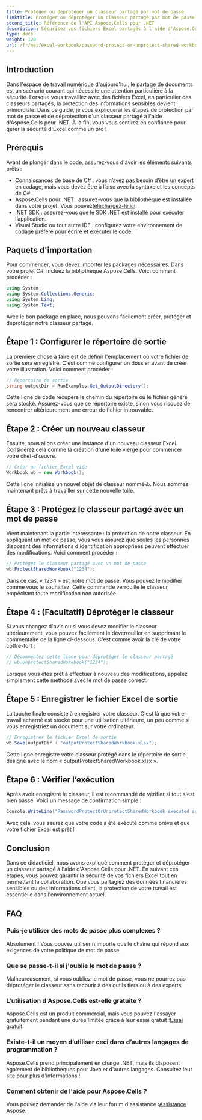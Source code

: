 ```yaml
---
title: Protéger ou déprotéger un classeur partagé par mot de passe
linktitle: Protéger ou déprotéger un classeur partagé par mot de passe
second_title: Référence de l'API Aspose.Cells pour .NET
description: Sécurisez vos fichiers Excel partagés à l'aide d'Aspose.Cells pour .NET avec notre guide simple sur les techniques de protection et de déprotection par mot de passe.
type: docs
weight: 120
url: /fr/net/excel-workbook/password-protect-or-unprotect-shared-workbook/
---
```

## Introduction

Dans l'espace de travail numérique d'aujourd'hui, le partage de documents est un scénario courant qui nécessite une attention particulière à la sécurité. Lorsque vous travaillez avec des fichiers Excel, en particulier des classeurs partagés, la protection des informations sensibles devient primordiale. Dans ce guide, je vous expliquerai les étapes de protection par mot de passe et de déprotection d'un classeur partagé à l'aide d'Aspose.Cells pour .NET. À la fin, vous vous sentirez en confiance pour gérer la sécurité d'Excel comme un pro !

## Prérequis

Avant de plonger dans le code, assurez-vous d'avoir les éléments suivants prêts :

- Connaissances de base de C# : vous n’avez pas besoin d’être un expert en codage, mais vous devez être à l’aise avec la syntaxe et les concepts de C#.
-  Aspose.Cells pour .NET : assurez-vous que la bibliothèque est installée dans votre projet. Vous pouvez[téléchargez-le ici](https://releases.aspose.com/cells/net/).
- .NET SDK : assurez-vous que le SDK .NET est installé pour exécuter l’application.
- Visual Studio ou tout autre IDE : configurez votre environnement de codage préféré pour écrire et exécuter le code.

## Paquets d'importation

Pour commencer, vous devez importer les packages nécessaires. Dans votre projet C#, incluez la bibliothèque Aspose.Cells. Voici comment procéder :

```csharp
using System;
using System.Collections.Generic;
using System.Linq;
using System.Text;
```

Avec le bon package en place, nous pouvons facilement créer, protéger et déprotéger notre classeur partagé. 

## Étape 1 : Configurer le répertoire de sortie

La première chose à faire est de définir l'emplacement où votre fichier de sortie sera enregistré. C'est comme configurer un dossier avant de créer votre illustration. Voici comment procéder :

```csharp
// Répertoire de sortie
string outputDir = RunExamples.Get_OutputDirectory();
```

Cette ligne de code récupère le chemin du répertoire où le fichier généré sera stocké. Assurez-vous que ce répertoire existe, sinon vous risquez de rencontrer ultérieurement une erreur de fichier introuvable.

## Étape 2 : Créer un nouveau classeur

Ensuite, nous allons créer une instance d'un nouveau classeur Excel. Considérez cela comme la création d'une toile vierge pour commencer votre chef-d'œuvre.

```csharp
// Créer un fichier Excel vide
Workbook wb = new Workbook();
```

Cette ligne initialise un nouvel objet de classeur nommé`wb`. Nous sommes maintenant prêts à travailler sur cette nouvelle toile.

## Étape 3 : Protégez le classeur partagé avec un mot de passe

Vient maintenant la partie intéressante : la protection de notre classeur. En appliquant un mot de passe, vous vous assurez que seules les personnes disposant des informations d'identification appropriées peuvent effectuer des modifications. Voici comment procéder :

```csharp
// Protégez le classeur partagé avec un mot de passe
wb.ProtectSharedWorkbook("1234");
```

Dans ce cas, « 1234 » est notre mot de passe. Vous pouvez le modifier comme vous le souhaitez. Cette commande verrouille le classeur, empêchant toute modification non autorisée.

## Étape 4 : (Facultatif) Déprotéger le classeur

Si vous changez d'avis ou si vous devez modifier le classeur ultérieurement, vous pouvez facilement le déverrouiller en supprimant le commentaire de la ligne ci-dessous. C'est comme avoir la clé de votre coffre-fort :

```csharp
// Décommentez cette ligne pour déprotéger le classeur partagé
// wb.UnprotectSharedWorkbook("1234");
```

Lorsque vous êtes prêt à effectuer à nouveau des modifications, appelez simplement cette méthode avec le mot de passe correct.

## Étape 5 : Enregistrer le fichier Excel de sortie

La touche finale consiste à enregistrer votre classeur. C'est là que votre travail acharné est stocké pour une utilisation ultérieure, un peu comme si vous enregistriez un document sur votre ordinateur.

```csharp
// Enregistrer le fichier Excel de sortie
wb.Save(outputDir + "outputProtectSharedWorkbook.xlsx");
```

Cette ligne enregistre votre classeur protégé dans le répertoire de sortie désigné avec le nom « outputProtectSharedWorkbook.xlsx ». 

## Étape 6 : Vérifier l’exécution

Après avoir enregistré le classeur, il est recommandé de vérifier si tout s'est bien passé. Voici un message de confirmation simple :

```csharp
Console.WriteLine("PasswordProtectOrUnprotectSharedWorkbook executed successfully.\r\n");
```

Avec cela, vous saurez que votre code a été exécuté comme prévu et que votre fichier Excel est prêt !

## Conclusion

Dans ce didacticiel, nous avons expliqué comment protéger et déprotéger un classeur partagé à l'aide d'Aspose.Cells pour .NET. En suivant ces étapes, vous pouvez garantir la sécurité de vos fichiers Excel tout en permettant la collaboration. Que vous partagiez des données financières sensibles ou des informations client, la protection de votre travail est essentielle dans l'environnement actuel.

## FAQ

### Puis-je utiliser des mots de passe plus complexes ?
Absolument ! Vous pouvez utiliser n'importe quelle chaîne qui répond aux exigences de votre politique de mot de passe.

### Que se passe-t-il si j'oublie le mot de passe ?
Malheureusement, si vous oubliez le mot de passe, vous ne pourrez pas déprotéger le classeur sans recourir à des outils tiers ou à des experts.

### L'utilisation d'Aspose.Cells est-elle gratuite ?
 Aspose.Cells est un produit commercial, mais vous pouvez l'essayer gratuitement pendant une durée limitée grâce à leur essai gratuit :[Essai gratuit](https://releases.aspose.com/).

### Existe-t-il un moyen d’utiliser ceci dans d’autres langages de programmation ?
Aspose.Cells prend principalement en charge .NET, mais ils disposent également de bibliothèques pour Java et d'autres langages. Consultez leur site pour plus d'informations !

### Comment obtenir de l'aide pour Aspose.Cells ?
 Vous pouvez demander de l'aide via leur forum d'assistance :[Assistance Aspose](https://forum.aspose.com/c/cells/9).